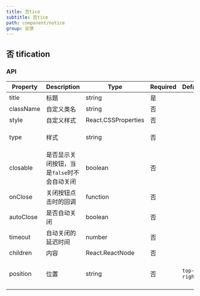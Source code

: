 ```yaml
---
title: 否tice
subtitle: 否tice
path: component/notice
group: 反馈
---
```


## 否 tification

### API

| Property  | Description                                 | Type                | Required | Default     | Alternative                                            |
| --------- | ------------------------------------------- | ------------------- | -------- | ----------- | ------------------------------------------------------ |
| title     | 标题                                        | string              | 是       |             |                                                        |
| className | 自定义类名                                  | string              | 否       |             |                                                        |
| style     | 自定义样式                                  | React.CSSProperties | 否       |             |                                                        |
| type      | 样式                                        | string              | 否       |             | `info`, `success`,`warning`, `error`                   |
| closable  | 是否显示关闭按钮，当是`false`时不会自动关闭 | boolean             | 否       |             |                                                        |
| onClose   | 关闭按钮点击时的回调                        | function            | 否       |             |                                                        |
| autoClose | 是否自动关闭                                | boolean             | 否       |             |                                                        |
| timeout   | 自动关闭的延迟时间                          | number              | 否       |             |                                                        |
| children  | 内容                                        | React.ReactNode     | 否       |             |                                                        |
| position  | 位置                                        | string              | 否       | `top-right` | `right-top`, `right-bottom`, `left-top`, `left-bottom` |
